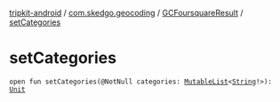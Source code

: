 [tripkit-android](../../index.md) / [com.skedgo.geocoding](../index.md) / [GCFoursquareResult](index.md) / [setCategories](./set-categories.md)

# setCategories

`open fun setCategories(@NotNull categories: `[`MutableList`](https://kotlinlang.org/api/latest/jvm/stdlib/kotlin.collections/-mutable-list/index.html)`<`[`String`](https://kotlinlang.org/api/latest/jvm/stdlib/kotlin/-string/index.html)`!>): `[`Unit`](https://kotlinlang.org/api/latest/jvm/stdlib/kotlin/-unit/index.html)
